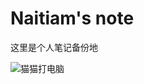 # Naitiam's note

这里是个人笔记备份地

![猫猫打电脑](https://user-images.githubusercontent.com/71304537/193831026-07cf0de0-48b4-4055-bb8a-97e8aa554704.gif)

